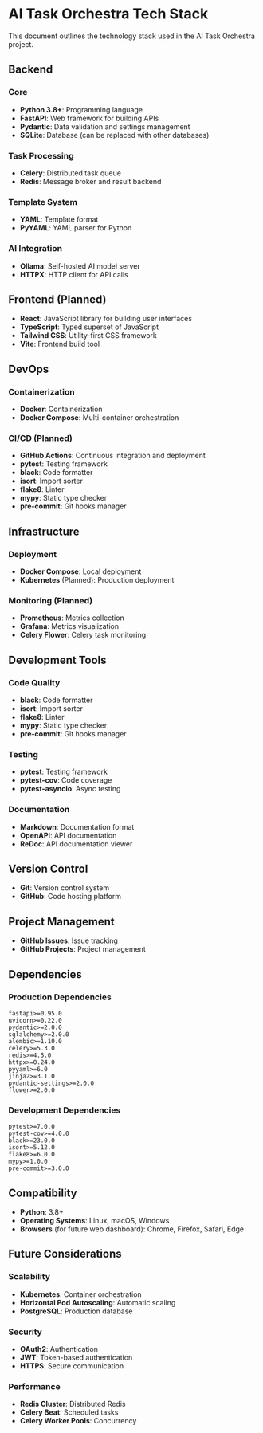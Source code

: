 # AI Task Orchestra Tech Stack

This document outlines the technology stack used in the AI Task Orchestra project.

## Backend

### Core

- **Python 3.8+**: Programming language
- **FastAPI**: Web framework for building APIs
- **Pydantic**: Data validation and settings management
- **SQLite**: Database (can be replaced with other databases)

### Task Processing

- **Celery**: Distributed task queue
- **Redis**: Message broker and result backend

### Template System

- **YAML**: Template format
- **PyYAML**: YAML parser for Python

### AI Integration

- **Ollama**: Self-hosted AI model server
- **HTTPX**: HTTP client for API calls

## Frontend (Planned)

- **React**: JavaScript library for building user interfaces
- **TypeScript**: Typed superset of JavaScript
- **Tailwind CSS**: Utility-first CSS framework
- **Vite**: Frontend build tool

## DevOps

### Containerization

- **Docker**: Containerization
- **Docker Compose**: Multi-container orchestration

### CI/CD (Planned)

- **GitHub Actions**: Continuous integration and deployment
- **pytest**: Testing framework
- **black**: Code formatter
- **isort**: Import sorter
- **flake8**: Linter
- **mypy**: Static type checker
- **pre-commit**: Git hooks manager

## Infrastructure

### Deployment

- **Docker Compose**: Local deployment
- **Kubernetes** (Planned): Production deployment

### Monitoring (Planned)

- **Prometheus**: Metrics collection
- **Grafana**: Metrics visualization
- **Celery Flower**: Celery task monitoring

## Development Tools

### Code Quality

- **black**: Code formatter
- **isort**: Import sorter
- **flake8**: Linter
- **mypy**: Static type checker
- **pre-commit**: Git hooks manager

### Testing

- **pytest**: Testing framework
- **pytest-cov**: Code coverage
- **pytest-asyncio**: Async testing

### Documentation

- **Markdown**: Documentation format
- **OpenAPI**: API documentation
- **ReDoc**: API documentation viewer

## Version Control

- **Git**: Version control system
- **GitHub**: Code hosting platform

## Project Management

- **GitHub Issues**: Issue tracking
- **GitHub Projects**: Project management

## Dependencies

### Production Dependencies

```
fastapi>=0.95.0
uvicorn>=0.22.0
pydantic>=2.0.0
sqlalchemy>=2.0.0
alembic>=1.10.0
celery>=5.3.0
redis>=4.5.0
httpx>=0.24.0
pyyaml>=6.0
jinja2>=3.1.0
pydantic-settings>=2.0.0
flower>=2.0.0
```

### Development Dependencies

```
pytest>=7.0.0
pytest-cov>=4.0.0
black>=23.0.0
isort>=5.12.0
flake8>=6.0.0
mypy>=1.0.0
pre-commit>=3.0.0
```

## Compatibility

- **Python**: 3.8+
- **Operating Systems**: Linux, macOS, Windows
- **Browsers** (for future web dashboard): Chrome, Firefox, Safari, Edge

## Future Considerations

### Scalability

- **Kubernetes**: Container orchestration
- **Horizontal Pod Autoscaling**: Automatic scaling
- **PostgreSQL**: Production database

### Security

- **OAuth2**: Authentication
- **JWT**: Token-based authentication
- **HTTPS**: Secure communication

### Performance

- **Redis Cluster**: Distributed Redis
- **Celery Beat**: Scheduled tasks
- **Celery Worker Pools**: Concurrency
